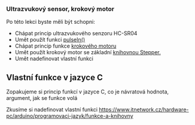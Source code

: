 ### Ultrazvukový sensor, krokový motor

Po této lekci byste měli být schopni:
- Chápat princip ultrazvukového senzoru HC-SR04
- Umět použít funkci [pulseIn()](https://docs.arduino.cc/language-reference/en/functions/advanced-io/pulseIn/)
- Chápat princip funkce [krokového motoru](https://lastminuteengineers.com/28byj48-stepper-motor-arduino-tutorial/)
- Umět použít krokový motor se základní [knihovnou Stepper.](https://www.instructables.com/How-to-Control-28BYJ-48-Stepper-Motor-With-ULN2003/)
- Umět nadefinovat vlastní funkci
  


## Vlastní funkce v jazyce C
Zopakujeme si princip funkcí v jazyce C, co je návratová hodnota, argument, jak se funkce volá

Zkusíme si nadefinovat vlastní funkci https://www.itnetwork.cz/hardware-pc/arduino/programovaci-jazyk/funkce-a-knihovny
